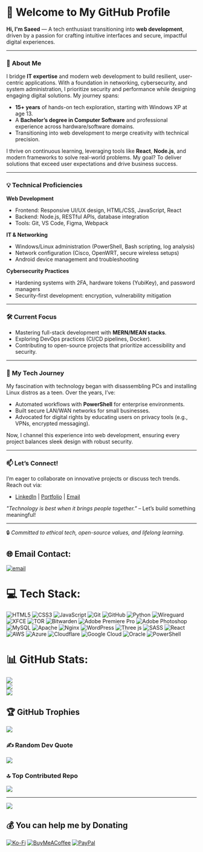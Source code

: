 # **💫 Welcome to My GitHub Profile**  
**Hi, I'm Saeed** — A tech enthusiast transitioning into **web development**, driven by a passion for crafting intuitive interfaces and secure, impactful digital experiences.  

---

### 🚀 **About Me**  
I bridge **IT expertise** and modern web development to build resilient, user-centric applications. With a foundation in networking, cybersecurity, and system administration, I prioritize security and performance while designing engaging digital solutions. My journey spans:  
- **15+ years** of hands-on tech exploration, starting with Windows XP at age 13.  
- A **Bachelor’s degree in Computer Software** and professional experience across hardware/software domains.  
- Transitioning into web development to merge creativity with technical precision.  

I thrive on continuous learning, leveraging tools like **React**, **Node.js**, and modern frameworks to solve real-world problems. My goal? To deliver solutions that exceed user expectations and drive business success.  

---

### 💡 **Technical Proficiencies**  
**Web Development**  
- Frontend: Responsive UI/UX design, HTML/CSS, JavaScript, React  
- Backend: Node.js, RESTful APIs, database integration  
- Tools: Git, VS Code, Figma, Webpack  

**IT & Networking**  
- Windows/Linux administration (PowerShell, Bash scripting, log analysis)  
- Network configuration (Cisco, OpenWRT, secure wireless setups)  
- Android device management and troubleshooting  

**Cybersecurity Practices**  
- Hardening systems with 2FA, hardware tokens (YubiKey), and password managers  
- Security-first development: encryption, vulnerability mitigation  

---

### 🛠️ **Current Focus**  
- Mastering full-stack development with **MERN/MEAN stacks**.  
- Exploring DevOps practices (CI/CD pipelines, Docker).  
- Contributing to open-source projects that prioritize accessibility and security.  

---

### 🌱 **My Tech Journey**  
My fascination with technology began with disassembling PCs and installing Linux distros as a teen. Over the years, I’ve:  
- Automated workflows with **PowerShell** for enterprise environments.  
- Built secure LAN/WAN networks for small businesses.  
- Advocated for digital rights by educating users on privacy tools (e.g., VPNs, encrypted messaging).  

Now, I channel this experience into web development, ensuring every project balances sleek design with robust security.  

---

### 📫 **Let’s Connect!**  
I’m eager to collaborate on innovative projects or discuss tech trends. Reach out via:  
- [LinkedIn](#) | [Portfolio](#) | [Email](#)  

*"Technology is best when it brings people together."* – Let’s build something meaningful!  

---  
🔒 *Committed to ethical tech, open-source values, and lifelong learning.*  
## 🌐 Email Contact:
[![email](https://img.shields.io/badge/Email-D14836?logo=gmail&logoColor=white)](mailto:dizkdl1r@anonaddy.com) 

# 💻 Tech Stack:
![HTML5](https://img.shields.io/badge/html5-%23E34F26.svg?style=for-the-badge&logo=html5&logoColor=white)
![CSS3](https://img.shields.io/badge/css3-%231572B6.svg?style=for-the-badge&logo=css3&logoColor=white)
![JavaScript](https://img.shields.io/badge/javascript-%23323330.svg?style=for-the-badge&logo=javascript&logoColor=%23F7DF1E)
![Git](https://img.shields.io/badge/git-%23F05033.svg?style=for-the-badge&logo=git&logoColor=white)
![GitHub](https://img.shields.io/badge/github-%23121011.svg?style=for-the-badge&logo=github&logoColor=white)
![Python](https://img.shields.io/badge/python-3670A0?style=for-the-badge&logo=python&logoColor=ffdd54)
![Wireguard](https://img.shields.io/badge/wireguard-%2388171A.svg?style=for-the-badge&logo=wireguard&logoColor=white) ![XFCE](https://img.shields.io/badge/XFCE-%232284F2.svg?style=for-the-badge&logo=xfce&logoColor=white) ![TOR](https://img.shields.io/badge/tor-%237E4798.svg?style=for-the-badge&logo=tor-project&logoColor=white) ![Bitwarden](https://img.shields.io/badge/bitwarden-%23175DDC.svg?style=for-the-badge&logo=bitwarden&logoColor=white)  ![Adobe Premiere Pro](https://img.shields.io/badge/Adobe%20Premiere%20Pro-9999FF.svg?style=for-the-badge&logo=Adobe%20Premiere%20Pro&logoColor=white) ![Adobe Photoshop](https://img.shields.io/badge/adobe%20photoshop-%2331A8FF.svg?style=for-the-badge&logo=adobe%20photoshop&logoColor=white) ![MySQL](https://img.shields.io/badge/mysql-4479A1.svg?style=for-the-badge&logo=mysql&logoColor=white) ![Apache](https://img.shields.io/badge/apache-%23D42029.svg?style=for-the-badge&logo=apache&logoColor=white) ![Nginx](https://img.shields.io/badge/nginx-%23009639.svg?style=for-the-badge&logo=nginx&logoColor=white) ![WordPress](https://img.shields.io/badge/WordPress-%23117AC9.svg?style=for-the-badge&logo=WordPress&logoColor=white) ![Three js](https://img.shields.io/badge/threejs-black?style=for-the-badge&logo=three.js&logoColor=white) ![SASS](https://img.shields.io/badge/SASS-hotpink.svg?style=for-the-badge&logo=SASS&logoColor=white) ![React](https://img.shields.io/badge/react-%2320232a.svg?style=for-the-badge&logo=react&logoColor=%2361DAFB) ![AWS](https://img.shields.io/badge/AWS-%23FF9900.svg?style=for-the-badge&logo=amazon-aws&logoColor=white) ![Azure](https://img.shields.io/badge/azure-%230072C6.svg?style=for-the-badge&logo=microsoftazure&logoColor=white) ![Cloudflare](https://img.shields.io/badge/Cloudflare-F38020?style=for-the-badge&logo=Cloudflare&logoColor=white) ![Google Cloud](https://img.shields.io/badge/GoogleCloud-%234285F4.svg?style=for-the-badge&logo=google-cloud&logoColor=white) ![Oracle](https://img.shields.io/badge/Oracle-F80000?style=for-the-badge&logo=oracle&logoColor=white)
![PowerShell](https://img.shields.io/badge/PowerShell-%235391FE.svg?style=for-the-badge&logo=powershell&logoColor=white)
# 📊 GitHub Stats:
![](https://github-readme-stats.vercel.app/api?username=saeedt20&theme=default&hide_border=false&include_all_commits=true&count_private=false)<br/>
![](https://github-readme-streak-stats.herokuapp.com/?user=saeedt20&theme=default&hide_border=false)<br/>
![](https://github-readme-stats.vercel.app/api/top-langs/?username=saeedt20&theme=default&hide_border=false&include_all_commits=true&count_private=false&layout=compact)

## 🏆 GitHub Trophies
![](https://github-profile-trophy.vercel.app/?username=saeedt20&theme=default&no-frame=false&no-bg=false&margin-w=4)

### ✍️ Random Dev Quote
![](https://quotes-github-readme.vercel.app/api?type=horizontal&theme=gruvbox)

### 🔝 Top Contributed Repo
![](https://github-contributor-stats.vercel.app/api?username=saeedt20&limit=5&theme=default&combine_all_yearly_contributions=true)

---
[![](https://visitcount.itsvg.in/api?id=saeedt20&icon=0&color=0)](https://visitcount.itsvg.in)

  ## 💰 You can help me by Donating
[![Ko-Fi](https://img.shields.io/badge/Ko--fi-F16061?style=for-the-badge&logo=ko-fi&logoColor=white)](https://ko-fi.com/saeedt20)
[![BuyMeACoffee](https://img.shields.io/badge/Buy%20Me%20a%20Coffee-ffdd00?style=for-the-badge&logo=buy-me-a-coffee&logoColor=black)](https://buymeacoffee.com/saeedt20) 
[![PayPal](https://img.shields.io/badge/PayPal-00457C?style=for-the-badge&logo=paypal&logoColor=white)](https://paypal.me/saiedtaherig) 
